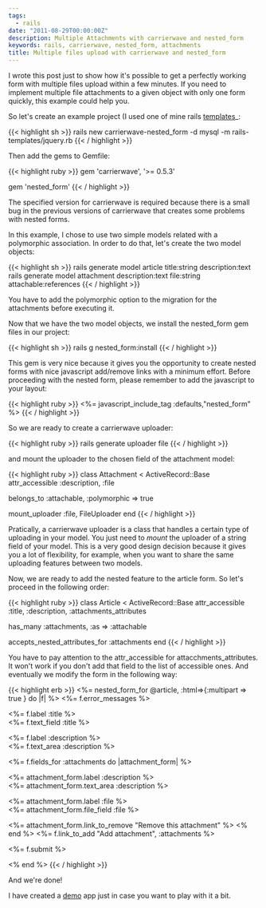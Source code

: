 ```yaml
---
tags:
  - rails
date: "2011-08-29T00:00:00Z"
description: Multiple Attachments with carrierwave and nested_form
keywords: rails, carrierwave, nested_form, attachments
title: Multiple files upload with carrierwave and nested_form
---
```


I wrote this post just to show how it's possible to get a perfectly working
form with multiple files upload within a few minutes. If you need to implement
multiple file attachments to a given object with only one form quickly, this
example could help you.

So let's create an example project (I used one of mine rails
[templates](https://github.com/lucapette/rails-templates)\_:

{{< highlight sh >}}
rails new carrierwave-nested_form -d mysql -m rails-templates/jquery.rb
{{< / highlight >}}

Then add the gems to Gemfile:

{{< highlight ruby >}}
gem 'carrierwave', '>= 0.5.3'

gem 'nested_form'
{{< / highlight >}}

The specified version for carrierwave is required because there is a small bug
in the previous versions of carrierwave that creates some problems with nested
forms.

In this example, I chose to use two simple models related with a polymorphic association. In order to do that, let's create the two model objects:

{{< highlight sh >}}
rails generate model article title:string description:text
rails generate model attachment description:text file:string attachable:references
{{< / highlight >}}

You have to add the polymorphic option to the migration for the attachments
before executing it.

Now that we have the two model objects, we install the nested_form gem files
in our project:

{{< highlight sh >}}
rails g nested_form:install
{{< / highlight >}}

This gem is very nice because it gives you the opportunity to create nested
forms with nice javascript add/remove links with a minimum effort. Before
proceeding with the nested form, please remember to add the javascript to your
layout:

{{< highlight ruby >}}
<%= javascript_include_tag :defaults,"nested_form" %>
{{< / highlight >}}

So we are ready to create a carrierwave uploader:

{{< highlight ruby >}}
rails generate uploader file
{{< / highlight >}}

and mount the uploader to the chosen field of the attachment model:

{{< highlight ruby >}}
class Attachment < ActiveRecord::Base
attr_accessible :description, :file

belongs_to :attachable, :polymorphic => true

mount_uploader :file, FileUploader
end
{{< / highlight >}}

Pratically, a carrierwave uploader is a class that handles a certain type of
uploading in your model. You just need to _mount_ the uploader of a string
field of your model. This is a very good design decision because it gives you
a lot of flexibility, for example, when you want to share the same uploading
features between two models.

Now, we are ready to add the nested feature to the article form. So let's
proceed in the following order:

{{< highlight ruby >}}
class Article < ActiveRecord::Base
attr_accessible :title, :description, :attachments_attributes

has_many :attachments, :as => :attachable

accepts_nested_attributes_for :attachments
end
{{< / highlight >}}

You have to pay attention to the attr_accessible for attacchments_attributes.
It won't work if you don't add that field to the list of accessible ones. And
eventually we modify the form in the following way:

{{< highlight erb >}}
<%= nested_form_for @article, :html=>{:multipart => true } do |f| %>
<%= f.error_messages %>

  <p>
  <%= f.label :title %><br />
  <%= f.text_field :title %>
  </p>
  <p>
  <%= f.label :description %><br />
  <%= f.text_area :description %>
  </p>
  <%= f.fields_for :attachments do |attachment_form|  %>
    <p>
    <%= attachment_form.label :description %><br />
    <%= attachment_form.text_area :description %>
    </p>
    <p>
    <%= attachment_form.label :file %><br />
    <%= attachment_form.file_field :file %>
    </p>
    <%= attachment_form.link_to_remove "Remove this attachment" %>
  <% end %>
  <%= f.link_to_add "Add attachment", :attachments %>
  <p><%= f.submit %></p>
 <% end %>
{{< / highlight >}}

And we're done!

I have created a [demo](https://github.com/lucapette/carrierwave-nested_form)
app just in case you want to play with it a bit.
